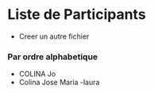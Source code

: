 # Liste de Participants

+ Creer un autre fichier

### Par ordre alphabetique

- COLINA Jo
- Colina Jose Maria
-laura 
